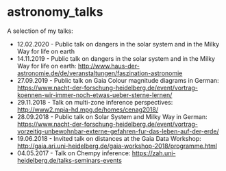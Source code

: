 # astronomy_talks
A selection of my talks:
- 12.02.2020 - Public talk on dangers in the solar system and in the Milky Way for life on earth
- 14.11.2019 - Public talk on dangers in the solar system and in the Milky Way for life on earth: http://www.haus-der-astronomie.de/de/veranstaltungen/faszination-astronomie
- 27.09.2019 - Public talk on Gaia Colour magnitude diagrams in German: https://www.nacht-der-forschung-heidelberg.de/event/vortrag-koennen-wir-immer-noch-etwas-ueber-sterne-lernen/ 
- 29.11.2018 - Talk on multi-zone inference perspectives: http://www2.mpia-hd.mpg.de/homes/cenag2018/
- 28.09.2018 - Public talk on Solar System and Milky Way in German: https://www.nacht-der-forschung-heidelberg.de/event/vortrag-vorzeitig-unbewohnbar-externe-gefahren-fur-das-leben-auf-der-erde/
- 19.06.2018 - Invited talk on distances at the Gaia Data Workshop: http://gaia.ari.uni-heidelberg.de/gaia-workshop-2018/programme.html
- 04.05.2017 - Talk on Chempy inference: https://zah.uni-heidelberg.de/talks-seminars-events
